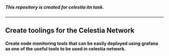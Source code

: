 ##### This repository is created for celestia itn task.
------------------------------------------------------
## Create toolings for the Celestia Network

#### Create node monitoring tools that can be easily deployed using grafana as one of the useful tools to be used in celestia network.

